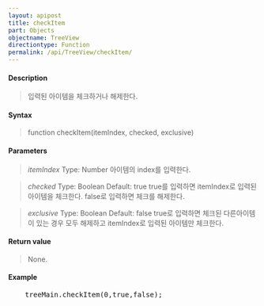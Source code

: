 ```yaml
---
layout: apipost
title: checkItem
part: Objects
objectname: TreeView
directiontype: Function
permalink: /api/TreeView/checkItem/
---
```



#### Description

> 입력된 아이템을 체크하거나 해제한다.

#### Syntax

> function checkItem(itemIndex, checked, exclusive)

#### Parameters

> *itemIndex*
> Type: Number
> 아이템의 index를 입력한다.

> *checked*
> Type: Boolean
> Default: true
> true를 입력하면 itemIndex로 입력된 아이템을 체크한다. false로 입력하면 체크를 해제한다.

> *exclusive*
> Type: Boolean
> Default: false
> true로 입력하면 체크된 다른아이템이 있는 경우 모두 해제하고 itemIndex로 입력된 아이템만 체크한다.

#### Return value

> None.

#### Example

<pre class="prettyprint">
    treeMain.checkItem(0,true,false);    
</pre>

